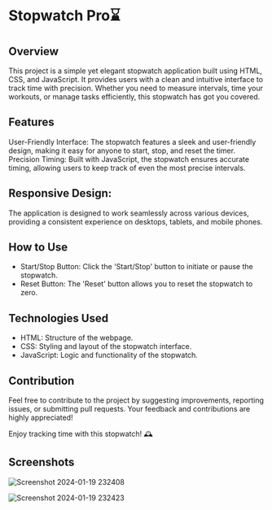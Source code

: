 
# Stopwatch Pro⌛
## Overview
This project is a simple yet elegant stopwatch application built using HTML, CSS, and JavaScript. It provides users with a clean and intuitive interface to track time with precision. Whether you need to measure intervals, time your workouts, or manage tasks efficiently, this stopwatch has got you covered.

## Features
User-Friendly Interface: The stopwatch features a sleek and user-friendly design, making it easy for anyone to start, stop, and reset the timer.
Precision Timing: Built with JavaScript, the stopwatch ensures accurate timing, allowing users to keep track of even the most precise intervals.

## Responsive Design:
The application is designed to work seamlessly across various devices, providing a consistent experience on desktops, tablets, and mobile phones.

## How to Use
* Start/Stop Button: Click the 'Start/Stop' button to initiate or pause the stopwatch.
* Reset Button: The 'Reset' button allows you to reset the stopwatch to zero.

## Technologies Used
* HTML: Structure of the webpage.
* CSS: Styling and layout of the stopwatch interface.
* JavaScript: Logic and functionality of the stopwatch.

## Contribution
Feel free to contribute to the project by suggesting improvements, reporting issues, or submitting pull requests. Your feedback and contributions are highly appreciated!

Enjoy tracking time with this stopwatch! 🕰️

## Screenshots


![Screenshot 2024-01-19 232408](https://github.com/Tusharbhosalehub/PRODIGY_WD_02/assets/114877970/418d6e2d-03b9-406d-9d50-90d07a8926d2)


![Screenshot 2024-01-19 232423](https://github.com/Tusharbhosalehub/PRODIGY_WD_02/assets/114877970/e8bf07f2-c677-443f-bb58-397f10531844)
